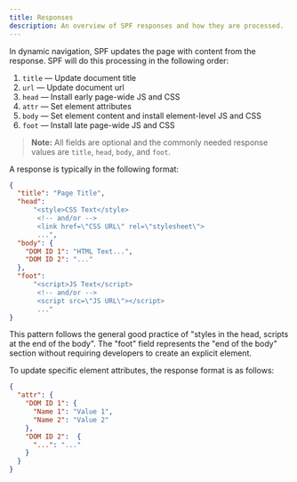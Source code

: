 ```yaml
---
title: Responses
description: An overview of SPF responses and how they are processed.
---
```


In dynamic navigation, SPF updates the page with content from the response.
SPF will do this processing in the following order:

1. `title` — Update document title
2. `url` — Update document url
3. `head` — Install early page-wide JS and CSS
4. `attr` — Set element attributes
5. `body` — Set element content and install element-level JS and CSS
6. `foot` — Install late page-wide JS and CSS

> **Note:** All fields are optional and the commonly needed response values are
> `title`, `head`, `body`, and `foot`.


A response is typically in the following format:

```json
{
  "title": "Page Title",
  "head":
      "<style>CSS Text</style>
       <!-- and/or -->
       <link href=\"CSS URL\" rel=\"stylesheet\">
       ...",
  "body": {
    "DOM ID 1": "HTML Text...",
    "DOM ID 2": "..."
  },
  "foot":
      "<script>JS Text</script>
       <!-- and/or -->
       <script src=\"JS URL\"></script>
       ..."
}
```

This pattern follows the general good practice of "styles in the head, scripts
at the end of the body".  The "foot" field represents the "end of the body"
section without requiring developers to create an explicit element.

To update specific element attributes, the response format is as follows:

```json
{
  "attr": {
    "DOM ID 1": {
      "Name 1": "Value 1",
      "Name 2": "Value 2"
    },
    "DOM ID 2":  {
      "...": "..."
    }
  }
}
```

